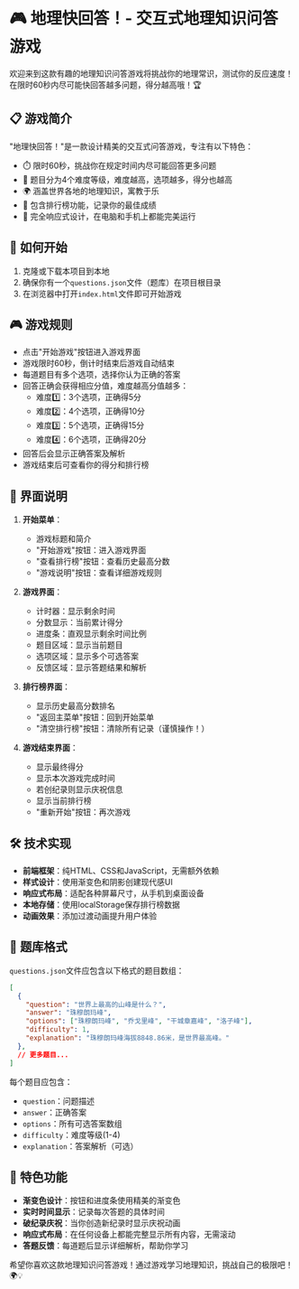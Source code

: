 # 🎮 地理快回答！- 交互式地理知识问答游戏

欢迎来到这款有趣的地理知识问答游戏将挑战你的地理常识，测试你的反应速度！在限时60秒内尽可能快回答越多问题，得分越高哦！🏆

## 📋 游戏简介

"地理快回答！"是一款设计精美的交互式问答游戏，专注有以下特色：

- ⏱️ 限时60秒，挑战你在规定时间内尽可能回答更多问题
- 🧠 题目分为4个难度等级，难度越高，选项越多，得分也越高
- 🌍 涵盖世界各地的地理知识，寓教于乐
- 🏅 包含排行榜功能，记录你的最佳成绩
- 📱 完全响应式设计，在电脑和手机上都能完美运行

## 🚀 如何开始

1. 克隆或下载本项目到本地
2. 确保你有一个`questions.json`文件（题库）在项目根目录
3. 在浏览器中打开`index.html`文件即可开始游戏

## 🎮 游戏规则

- 点击"开始游戏"按钮进入游戏界面
- 游戏限时60秒，倒计时结束后游戏自动结束
- 每道题目有多个选项，选择你认为正确的答案
- 回答正确会获得相应分值，难度越高分值越多：
  - 难度1️⃣：3个选项，正确得5分
  - 难度2️⃣：4个选项，正确得10分
  - 难度3️⃣：5个选项，正确得15分
  - 难度4️⃣：6个选项，正确得20分
- 回答后会显示正确答案及解析
- 游戏结束后可查看你的得分和排行榜

## 📱 界面说明

1. **开始菜单**：
   - 游戏标题和简介
   - "开始游戏"按钮：进入游戏界面
   - "查看排行榜"按钮：查看历史最高分数
   - "游戏说明"按钮：查看详细游戏规则

2. **游戏界面**：
   - 计时器：显示剩余时间
   - 分数显示：当前累计得分
   - 进度条：直观显示剩余时间比例
   - 题目区域：显示当前题目
   - 选项区域：显示多个可选答案
   - 反馈区域：显示答题结果和解析

3. **排行榜界面**：
   - 显示历史最高分数排名
   - "返回主菜单"按钮：回到开始菜单
   - "清空排行榜"按钮：清除所有记录（谨慎操作！）

4. **游戏结束界面**：
   - 显示最终得分
   - 显示本次游戏完成时间
   - 若创纪录则显示庆祝信息
   - 显示当前排行榜
   - "重新开始"按钮：再次游戏

## 🛠️ 技术实现

- **前端框架**：纯HTML、CSS和JavaScript，无需额外依赖
- **样式设计**：使用渐变色和阴影创建现代感UI
- **响应式布局**：适配各种屏幕尺寸，从手机到桌面设备
- **本地存储**：使用localStorage保存排行榜数据
- **动画效果**：添加过渡动画提升用户体验

## 📝 题库格式

`questions.json`文件应包含以下格式的题目数组：

```json
[
  {
    "question": "世界上最高的山峰是什么？",
    "answer": "珠穆朗玛峰",
    "options": ["珠穆朗玛峰", "乔戈里峰", "干城章嘉峰", "洛子峰"],
    "difficulty": 1,
    "explanation": "珠穆朗玛峰海拔8848.86米，是世界最高峰。"
  },
  // 更多题目...
]
```

每个题目应包含：
- `question`：问题描述
- `answer`：正确答案
- `options`：所有可选答案数组
- `difficulty`：难度等级(1-4)
- `explanation`：答案解析（可选）

## 🌟 特色功能

- **渐变色设计**：按钮和进度条使用精美的渐变色
- **实时时间显示**：记录每次答题的具体时间
- **破纪录庆祝**：当你创造新纪录时显示庆祝动画
- **响应式布局**：在任何设备上都能完整显示所有内容，无需滚动
- **答题反馈**：每道题后显示详细解析，帮助你学习

希望你喜欢这款地理知识问答游戏！通过游戏学习地理知识，挑战自己的极限吧！🌍💡
